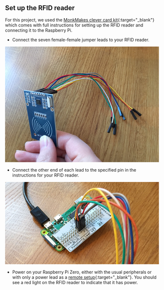 ## Set up the RFID reader

For this project, we used the [MonkMakes clever card kit](https://www.monkmakes.com/cck/){:target="_blank"} which comes with full instructions for setting up the RFID reader and connecting it to the Raspberry Pi.

+ Connect the seven female-female jumper leads to your RFID reader.

![Connect the leads](images/connect-leads.png)

+ Connect the other end of each lead to the specified pin in the instructions for your RFID reader.

![Connect to the Pi Zero](images/connect-pi-zero.png)

+ Power on your Raspberry Pi Zero, either with the usual peripherals or with only a power lead as a [remote setup](https://www.raspberrypi.org/learning/teachers-guide/remote/){:target="_blank"}. You should see a red light on the RFID reader to indicate that it has power.

